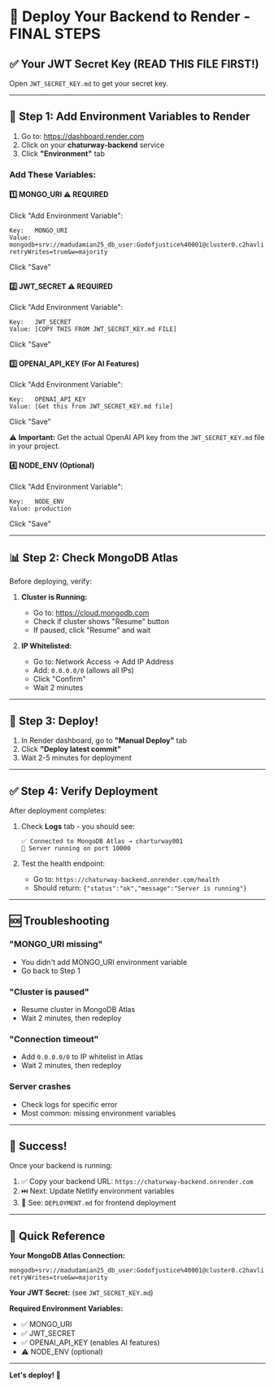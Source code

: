 # 🚀 Deploy Your Backend to Render - FINAL STEPS

## ✅ Your JWT Secret Key (READ THIS FILE FIRST!)

Open `JWT_SECRET_KEY.md` to get your secret key.

---

## 🔧 Step 1: Add Environment Variables to Render

1. Go to: https://dashboard.render.com
2. Click on your **chaturway-backend** service
3. Click **"Environment"** tab

### Add These Variables:

#### 1️⃣ MONGO_URI ⚠️ REQUIRED
Click "Add Environment Variable":
```
Key:   MONGO_URI
Value: mongodb+srv://madudamian25_db_user:Godofjustice%40001@cluster0.c2havli.mongodb.net/charturway001?retryWrites=true&w=majority
```
Click "Save"

#### 2️⃣ JWT_SECRET ⚠️ REQUIRED  
Click "Add Environment Variable":
```
Key:   JWT_SECRET
Value: [COPY THIS FROM JWT_SECRET_KEY.md FILE]
```
Click "Save"

#### 3️⃣ OPENAI_API_KEY (For AI Features)
Click "Add Environment Variable":
```
Key:   OPENAI_API_KEY
Value: [Get this from JWT_SECRET_KEY.md file]
```
Click "Save"

⚠️ **Important:** Get the actual OpenAI API key from the `JWT_SECRET_KEY.md` file in your project.

#### 4️⃣ NODE_ENV (Optional)
Click "Add Environment Variable":
```
Key:   NODE_ENV  
Value: production
```
Click "Save"

---

## 📊 Step 2: Check MongoDB Atlas

Before deploying, verify:

1. **Cluster is Running:**
   - Go to: https://cloud.mongodb.com
   - Check if cluster shows "Resume" button
   - If paused, click "Resume" and wait

2. **IP Whitelisted:**
   - Go to: Network Access → Add IP Address
   - Add: `0.0.0.0/0` (allows all IPs)
   - Click "Confirm"
   - Wait 2 minutes

---

## 🎯 Step 3: Deploy!

1. In Render dashboard, go to **"Manual Deploy"** tab
2. Click **"Deploy latest commit"**
3. Wait 2-5 minutes for deployment

---

## ✅ Step 4: Verify Deployment

After deployment completes:

1. Check **Logs** tab - you should see:
   ```
   ✅ Connected to MongoDB Atlas → charturway001
   🚀 Server running on port 10000
   ```

2. Test the health endpoint:
   - Go to: `https://chaturway-backend.onrender.com/health`
   - Should return: `{"status":"ok","message":"Server is running"}`

---

## 🆘 Troubleshooting

### "MONGO_URI missing"
- You didn't add MONGO_URI environment variable
- Go back to Step 1

### "Cluster is paused"  
- Resume cluster in MongoDB Atlas
- Wait 2 minutes, then redeploy

### "Connection timeout"
- Add `0.0.0.0/0` to IP whitelist in Atlas
- Wait 2 minutes, then redeploy

### Server crashes
- Check logs for specific error
- Most common: missing environment variables

---

## 🎉 Success!

Once your backend is running:

1. ✅ Copy your backend URL: `https://chaturway-backend.onrender.com`
2. ⏭️ Next: Update Netlify environment variables
3. 📖 See: `DEPLOYMENT.md` for frontend deployment

---

## 📝 Quick Reference

**Your MongoDB Atlas Connection:**
```
mongodb+srv://madudamian25_db_user:Godofjustice%40001@cluster0.c2havli.mongodb.net/charturway001?retryWrites=true&w=majority
```

**Your JWT Secret:** (see `JWT_SECRET_KEY.md`)

**Required Environment Variables:**
- ✅ MONGO_URI
- ✅ JWT_SECRET
- ✅ OPENAI_API_KEY (enables AI features)
- ⚠️ NODE_ENV (optional)

---

**Let's deploy! 🚀**


